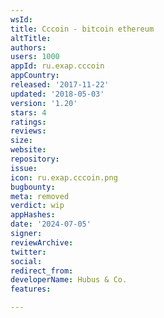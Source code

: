 ```yaml
---
wsId: 
title: Cccoin - bitcoin ethereum
altTitle: 
authors: 
users: 1000
appId: ru.exap.cccoin
appCountry: 
released: '2017-11-22'
updated: '2018-05-03'
version: '1.20'
stars: 4
ratings: 
reviews: 
size: 
website: 
repository: 
issue: 
icon: ru.exap.cccoin.png
bugbounty: 
meta: removed
verdict: wip
appHashes: 
date: '2024-07-05'
signer: 
reviewArchive: 
twitter: 
social: 
redirect_from: 
developerName: Hubus & Co.
features: 

---
```


